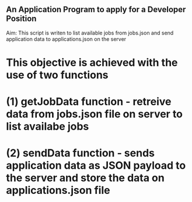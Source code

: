 ## An Application Program to apply for a Developer Position

Aim: This script is writen to list available jobs from jobs.json and send application data to applications.json on the server

# This objective is achieved with the use of two functions
# (1) getJobData function - retreive data from jobs.json file on server to list availabe jobs 
# (2) sendData function - sends application data as JSON payload to the server and store the data on applications.json file 
